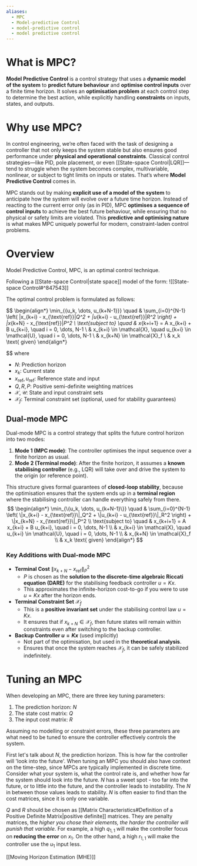 ```yaml
---
aliases:
  - MPC
  - Model-predictive Control
  - model-predictive control
  - model predictive control
---
```

# What is MPC?

**Model Predictive Control** is a control strategy that uses a **dynamic model of the system** to **predict future behaviour** and **optimise control inputs** over a finite time horizon. It solves an **optimisation problem** at each control step to determine the best action, while explicitly handling **constraints** on inputs, states, and outputs.

# Why use MPC?
In control engineering, we’re often faced with the task of designing a controller that not only keeps the system stable but also ensures good performance under **physical and operational constraints**. Classical control strategies—like PID, pole placement, or even [[State-space Control|LQR]]—tend to struggle when the system becomes complex, multivariable, nonlinear, or subject to tight limits on inputs or states. That’s where **Model Predictive Control** comes in.

MPC stands out by making **explicit use of a model of the system** to anticipate how the system will evolve over a future time horizon. Instead of reacting to the current error only (as in PID), MPC **optimises a sequence of control inputs** to achieve the best future behaviour, while ensuring that no physical or safety limits are violated. This **predictive and optimising nature** is what makes MPC uniquely powerful for modern, constraint-laden control problems.

# Overview
Model Predictive Control, MPC, is an optimal control technique. 

Following a [[State-space Control|state space]] model of the form:
![[State-space Control#^847543]]


The optimal control problem is formulated as follows:

$$
\begin{align*}
\min_{\{u_k, \dots, u_{k+N-1}\}} \quad & \sum_{i=0}^{N-1} \left( \|x_{k+i} - x_{\text{ref}}\|_Q^2 + \|u_{k+i} - u_{\text{ref}}\|_R^2 \right) + \|x_{k+N} - x_{\text{ref}}\|_P^2 \\
\text{subject to} \quad & x_{k+i+1} = A x_{k+i} + B u_{k+i}, \quad i = 0, \dots, N-1 \\
& x_{k+i} \in \mathcal{X}, \quad u_{k+i} \in \mathcal{U}, \quad i = 0, \dots, N-1 \\
& x_{k+N} \in \mathcal{X}_f \\
& x_k \text{ given}
\end{align*}

$$
where
- $N$: Prediction horizon
- $x_k$​: Current state
- $x_{\text{ref}}, u_{\text{ref}}$​: Reference state and input
- $Q,R,P$: Positive semi-definite weighting matrices
- $\mathcal{X}, \mathcal{U}$: State and input constraint sets
- $\mathcal{X}_f$​: Terminal constraint set (optional, used for stability guarantees)

## Dual-mode MPC
Dual-mode MPC is a control strategy that splits the future control horizon into two modes:

1. **Mode 1 (MPC mode)**: The controller optimises the input sequence over a finite horizon as usual.
2. **Mode 2 (Terminal mode)**: After the finite horizon, it assumes a **known stabilising controller** (e.g., LQR) will take over and drive the system to the origin (or reference point).

This structure gives formal guarantees of **closed-loop stability**, because the optimisation ensures that the system ends up in a **terminal region** where the stabilising controller can handle everything safely from there.
$$
\begin{align*}
\min_{\{u_k, \dots, u_{k+N-1}\}} \quad & \sum_{i=0}^{N-1} \left( \|x_{k+i} - x_{\text{ref}}\|_Q^2 + \|u_{k+i} - u_{\text{ref}}\|_R^2 \right) + \|x_{k+N} - x_{\text{ref}}\|_P^2 \\
\text{subject to} \quad & x_{k+i+1} = A x_{k+i} + B u_{k+i}, \quad i = 0, \dots, N-1 \\
& x_{k+i} \in \mathcal{X}, \quad u_{k+i} \in \mathcal{U}, \quad i = 0, \dots, N-1 \\
& x_{k+N} \in \mathcal{X}_f \\
& x_k \text{ given}
\end{align*}
$$

### Key Additions with Dual-mode MPC
- **Terminal Cost** $\|x_{k+N} - x_{\text{ref}}\|_P^2$ ​
    - $P$ is chosen as the **solution to the discrete-time algebraic Riccati equation (DARE)** for the stabilising feedback controller $u=Kx$.
    - This approximates the infinite-horizon cost-to-go if you were to use $u=Kx$ after the horizon ends.
- **Terminal Constraint Set** $\mathcal{X}_f$​
    - This is a **positive invariant set** under the stabilising control law $u=Kx$.
    - It ensures that if $x_{k+N} \in \mathcal{X}_f$​, then future states will remain within constraints even after switching to the backup controller.
- **Backup Controller $u=Kx$** (used implicitly)
    - Not part of the optimisation, but used in the **theoretical analysis**.
    - Ensures that once the system reaches $\mathcal{X}_f$​, it can be safely stabilized indefinitely.

# Tuning an MPC

When developing an MPC, there are three key tuning parameters:
1. The prediction horizon: $N$
2. The state cost matrix: $Q$ 
3. The input cost matrix: $R$

Assuming no modelling or constraint errors, these three parameters are what need to be tuned to ensure the controller effectively controls the system. 

First let's talk about $N$, the prediction horizon. This is how far the controller will 'look into the future'. When tuning an MPC you should also have context on the time-step, since MPCs are typically implemented in discrete time. Consider what your system is, what the control rate is, and whether how far the system should look into the future. $N$ has a sweet spot - too far into the future, or to little into the future, and the controller leads to instability. The $N$ in between those values leads to stability. $N$ is often easier to find than the cost matrices, since it is only one variable. 

$Q$ and $R$ should be chosen as [[Matrix Characteristics#Definition of a Positive Definite Matrix|positive definite]] matrices. They are penalty matrices, the *higher you chose their elements, the harder the controller will punish that variable*. For example, a high $q_{1,1}$ will make the controller focus on **reducing the error** on $x_1$. On the other hand, a high $r_{1,1}$ will make the controller use the $u_1$ input less. 

[[Moving Horizon Estimation (MHE)]]


